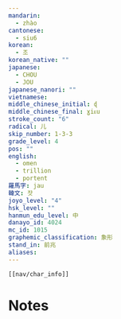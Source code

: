 ```yaml
---
mandarin:
  - zhào
cantonese:
  - siu6
korean:
  - 조
korean_native: ""
japanese:
  - CHOU
  - JOU
japanese_nanori: ""
vietnamese:
middle_chinese_initial: ɖ
middle_chinese_final: ɣiᴇu
stroke_count: "6"
radical: 儿
skip_number: 1-3-3
grade_level: 4
pos: ""
english:
  - omen
  - trillion
  - portent
羅馬字: jau
韓文: 잣
joyo_level: "4"
hsk_level: ""
hanmun_edu_level: 中
danayo_id: 4024
mc_id: 1015
graphemic_classification: 象形
stand_in: 前兆
aliases:
---
```

```meta-bind-embed
[[nav/char_info]]
```

# Notes
